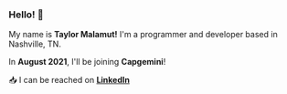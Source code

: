 ### Hello! 👋

My name is **Taylor Malamut!** I'm a programmer and developer based in Nashville, TN.

In **August 2021**, I'll be joining **Capgemini**!

:inbox_tray: I can be reached on [**LinkedIn**](https://www.linkedin.com/in/tmalamut)

<!--
**tmalamut/tmalamut** is a ✨ _special_ ✨ repository because its `README.md` (this file) appears on your GitHub profile.

Here are some ideas to get you started:


- 👯 I’m looking to collaborate on ...
- 🤔 I’m looking for help with ...
- 💬 Ask me about ...
- 📫 How to reach me: ...
- 😄 Pronouns: ...
- ⚡ Fun fact: ...
-->
